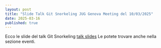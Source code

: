 ```yaml
---
layout: post
title: "Slide Talk Git Snorkeling JUG Genova Meeting del 10/03/2025"
date: 2025-03-16
published: true 
---
```


Ecco le slide del talk Git Snorkeling [talk slides](/talk-slides/git-snorkeling.pdf)
Le potete trovare anche nella sezione eventi.
